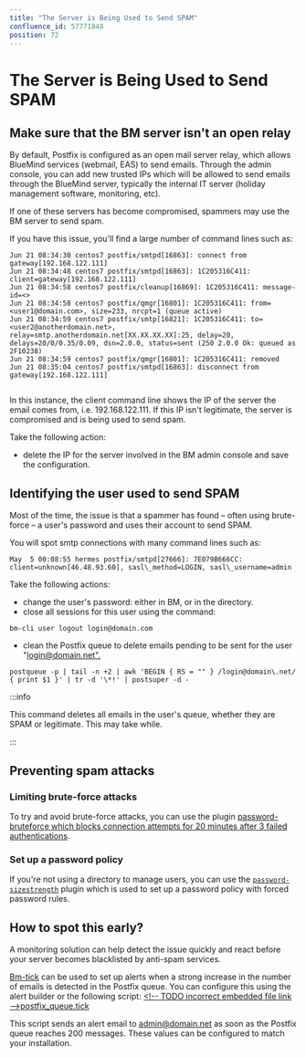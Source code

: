 ```yaml
---
title: "The Server is Being Used to Send SPAM"
confluence_id: 57771848
position: 72
---
```

# The Server is Being Used to Send SPAM


## Make sure that the BM server isn't an open relay

By default, Postfix is configured as an open mail server relay, which allows BlueMind services (webmail, EAS) to send emails. Through the admin console, you can add new trusted IPs which will be allowed to send emails through the BlueMind server, typically the internal IT server (holiday management software, monitoring, etc).

If one of these servers has become compromised, spammers may use the BM server to send spam.

If you have this issue, you'll find a large number of command lines such as:


```
Jun 21 08:34:30 centos7 postfix/smtpd[16863]: connect from gateway[192.168.122.111]
Jun 21 08:34:48 centos7 postfix/smtpd[16863]: 1C205316C411: client=gateway[192.168.122.111]
Jun 21 08:34:58 centos7 postfix/cleanup[16869]: 1C205316C411: message-id=<>
Jun 21 08:34:58 centos7 postfix/qmgr[16801]: 1C205316C411: from=<user1@domain.com>, size=233, nrcpt=1 (queue active)
Jun 21 08:34:59 centos7 postfix/smtp[16821]: 1C205316C411: to=<user2@anotherdomain.net>, relay=smtp.anotherdomain.net[XX.XX.XX.XX]:25, delay=20, delays=20/0/0.35/0.09, dsn=2.0.0, status=sent (250 2.0.0 Ok: queued as 2F10238)
Jun 21 08:34:59 centos7 postfix/qmgr[16801]: 1C205316C411: removed
Jun 21 08:35:04 centos7 postfix/smtpd[16863]: disconnect from gateway[192.168.122.111]


```


In this instance, the client command line shows the IP of the server the email comes from, i.e. 192.168.122.111. If this IP isn't legitimate, the server is compromised and is being used to send spam.

Take the following action:

- delete the IP for the server involved in the BM admin console and save the configuration.


## Identifying the user used to send SPAM

Most of the time, the issue is that a spammer has found – often using brute-force – a user's password and uses their account to send SPAM.

You will spot smtp connections with many command lines such as:


```
May  5 00:08:55 hermes postfix/smtpd[27666]: 7E079B666CC: client=unknown[46.48.93.60], sasl\_method=LOGIN, sasl\_username=admin
```


Take the following actions:

- change the user's password: either in BM, or in the directory.
- close all sessions for this user using the command:


```
bm-cli user logout login@domain.com
```


- clean the Postfix queue to delete emails pending to be sent for the user "[login@domain.net".](mailto:login@domain.net)


```
postqueue -p | tail -n +2 | awk 'BEGIN { RS = "" } /login@domain\.net/ { print $1 }' | tr -d '\*!' | postsuper -d -
```


:::info

This command deletes all emails in the user's queue, whether they are SPAM or legitimate. This may take while.

:::


## Preventing spam attacks

### Limiting brute-force attacks

To try and avoid brute-force attacks, you can use the plugin [password-bruteforce which blocks connection attempts for 20 minutes after 3 failed authentications](https://marketplace.bluemind.net/addons/72/).

### Set up a password policy

If you're not using a directory to manage users, you can use the [`password-sizestrength`](https://forge.bluemind.net/confluence/display/BM40/Administration+des+utilisateurs#Administrationdesutilisateurs-S%C3%A9curit%C3%A9dumotdepasse) plugin which is used to set up a password policy with forced password rules.

## How to spot this early?

A monitoring solution can help detect the issue quickly and react before your server becomes blacklisted by anti-spam services.

[Bm-tick](#) can be used to set up alerts when a strong increase in the number of emails is detected in the Postfix queue. You can configure this using the alert builder or the following script:
[&lt;!-- TODO incorrect embedded file link -->postfix_queue.tick](/confluence/download/attachments/57771848/postfix_queue.tick?version=1&modificationDate=1561119236334&api=v2)

This script sends an alert email to [admin@domain.net](mailto:admin@domain.net) as soon as the Postfix queue reaches 200 messages. These values can be configured to match your installation.

